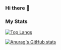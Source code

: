 ### Hi there 👋

<!--
**Ragnov/Ragnov** is a ✨ _special_ ✨ repository because its `README.md` (this file) appears on your GitHub profile.

Here are some ideas to get you started:

- 🔭 I’m currently working on ...
- 🌱 I’m currently learning ...
- 👯 I’m looking to collaborate on ...
- 🤔 I’m looking for help with ...
- 💬 Ask me about ...
- 📫 How to reach me: ...
- 😄 Pronouns: ...
- ⚡ Fun fact: ...
-->

### My Stats
[![Top Langs](https://github-readme-stats.vercel.app/api/top-langs/?username=Ragnov&layout=compact&show_icons=true&theme=merko)](https://github.com/anuraghazra/github-readme-stats)


[![Anurag's GitHub stats](https://github-readme-stats.vercel.app/api?username=Ragnov&show_icons=true&theme=merko&hide=issues,stars)](https://github.com/anuraghazra/github-readme-stats)
